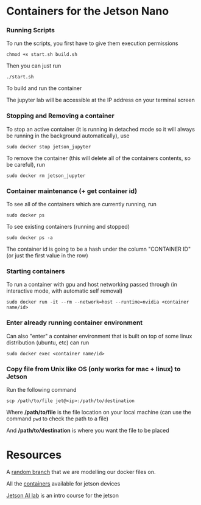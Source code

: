 # Containers for the Jetson Nano


### Running Scripts

To run the scripts, you first have to give them execution permissions
```
chmod +x start.sh build.sh
```

Then you can just run 
```
./start.sh
```
To build and run the container

The jupyter lab will be accessible at the IP address on your terminal screen 


### Stopping and Removing a container

To stop an active container (it is running in detached mode so it will always be running in the background automatically), use 
```
sudo docker stop jetson_jupyter
```

To remove the container (this will delete all of the containers contents, so be careful), run
```
sudo docker rm jetson_jupyter
```

### Container maintenance (+ get container id)

To see all of the containers which are currently running, run
```
sudo docker ps
```

To see existing containers (running and stopped)
```
sudo docker ps -a
```

The container id is going to be a hash under the column "CONTAINER ID" (or just the first value in the row)



### Starting containers

To run a container with gpu and host networking passed through (in interactive mode, with automatic self removal)
```
sudo docker run -it --rm --network=host --runtime=nvidia <container name/id>
```

### Enter already running container environment

Can also "enter" a container environment that is built on top of some linux distribution (ubuntu, etc) can run
```
sudo docker exec <container name/id>
```

### Copy file from Unix like OS (only works for mac + linux) to Jetson

Run the following command
```
scp /path/to/file jet@<ip>:/path/to/destination
```
Where **/path/to/file** is the file location on your local machine (can use the command ```pwd``` to check the path to a file)

And **/path/to/destination** is where you want the file to be placed



# Resources 

A [random branch](https://github.com/dusty-nv/jetson-containers/blob/bc8d0264ef25aa0d1d25a54e4658f491d2fa130f/Dockerfile.ml) that we are modelling our docker files on.

All the [containers](https://catalog.ngc.nvidia.com/containers?filters=&orderBy=scoreDESC&query=l4t&page=&pageSize=) available for jetson devices

[Jetson AI lab](https://github.com/dusty-nv/jetson-inference?tab=readme-ov-file#jetson-ai-lab) is an intro course for the jetson

